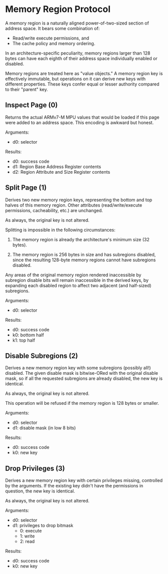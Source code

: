 Memory Region Protocol
======================

A memory region is a naturally aligned power-of-two-sized section of address
space.  It bears some combination of:
- Read/write execute permissions, and
- The cache policy and memory ordering.

In an architecture-specific peculiarity, memory regions larger than 128 bytes
can have each eighth of their address space individually enabled or disabled.

Memory regions are treated here as "value objects."  A memory region key is
effectively immutable, but operations on it can derive new keys with different
properties.  These keys confer equal or lesser authority compared to their
"parent" key.


Inspect Page (0)
----------------

Returns the actual ARMv7-M MPU values that would be loaded if this page were
added to an address space.  This encoding is awkward but honest.

Arguments:
- d0: selector

Results:
- d0: success code
- d1: Region Base Address Register contents
- d2: Region Attribute and Size Register contents


Split Page (1)
--------------

Derives two new memory region keys, representing the bottom and top halves of
this memory region.  Other attributes (read/write/execute permissions,
cacheability, etc.) are unchanged.

As always, the original key is not altered.

Splitting is impossible in the following circumstances:

 1. The memory region is already the architecture's minimum size (32 bytes).

 2. The memory region is 256 bytes in size and has subregions disabled, since
    the resulting 128-byte memory regions cannot have subregions disabled.

Any areas of the original memory region rendered inaccessible by subregion
disable bits will remain inaccessible in the derived keys, by expanding each
disabled region to affect two adjacent (and half-sized) subregions.

Arguments:
- d0: selector

Results:
- d0: success code
- k0: bottom half
- k1: top half


Disable Subregions (2)
----------------------

Derives a new memory region key with some subregions (possibly all!) disabled.
The given disable mask is bitwise-ORed with the original disable mask, so if
all the requested subregions are already disabled, the new key is identical.

As always, the original key is not altered.

This operation will be refused if the memory region is 128 bytes or smaller.

Arguments:
- d0: selector
- d1: disable mask (in low 8 bits)

Results:
- d0: success code
- k0: new key


Drop Privileges (3)
-------------------

Derives a new memory region key with certain privileges missing, controlled by
the arguments.  If the existing key didn't have the permissions in question,
the new key is identical.

As always, the original key is not altered.

Arguments:
- d0: selector
- d1: privileges to drop bitmask
  - 0: execute
  - 1: write
  - 2: read

Results:
- d0: success code
- k0: new key


